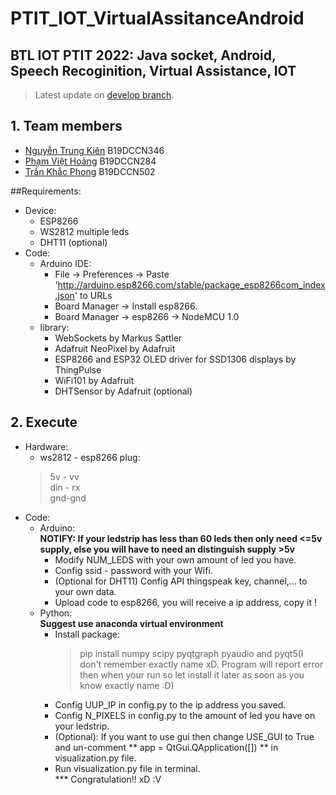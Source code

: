 # PTIT_IOT_VirtualAssitanceAndroid

## BTL IOT PTIT 2022: Java socket, Android, Speech Recoginition, Virtual Assistance, IOT

> Latest update on [develop branch](https://github.com/Gn0hp/PTIT_IOT_VirtualAssitanceAndroid/tree/develop).

## 1. Team members
  - [Nguyễn Trung Kiên](https://github.com/kiennt2781) B19DCCN346
  - [Phạm Việt Hoàng](https://github.com/pvhoang245) B19DCCN284
  - [Trần Khắc Phong](https://github.com/Gn0hp) B19DCCN502

##Requirements:
  - Device:
    + ESP8266
    + WS2812 multiple leds
    + DHT11 (optional)
  - Code:
    - Arduino IDE:
    	- File -> Preferences -> Paste 'http://arduino.esp8266.com/stable/package_esp8266com_index.json' to URLs
    	- Board Manager -> Install esp8266.
    	- Board Manager -> esp8266 -> NodeMCU 1.0 
    - library: 
      - WebSockets by Markus Sattler
      - Adafruit NeoPixel by Adafruit
      - ESP8266 and ESP32 OLED driver for SSD1306 displays by ThingPulse
      - WiFi101 by Adafruit
      - DHTSensor by Adafruit (optional)
      
     
## 2. Execute
  - Hardware: 
    - ws2812 - esp8266 plug: 
	> 5v - vv <br>
	> din - rx <br>
	> gnd-gnd
  - Code:
    - Arduino: <br>
    **NOTIFY: If your ledstrip has less than 60 leds then only need <=5v supply, else you will have to need an distinguish supply >5v** 
      - Modify NUM_LEDS with your own amount of led you have.
      - Config ssid - password with your Wifi.
      - (Optional for DHT11) Config API thingspeak key, channel,... to your own data.
      - Upload code to esp8266, you will receive a ip address, copy it !
    - Python: <br>
    **Suggest use anaconda virtual environment**
      - Install package:
        > pip install numpy scipy pyqtgraph pyaudio 
        and pyqt5(I don't remember exactly name xD. Program will report error then when your run so let install it later as soon as you know exactly name :D)
      - Config UUP_IP in config.py to the ip address you saved.
      - Config N_PIXELS in config.py to the amount of led you have on your ledstrip.
      - (Optional): If you want to use gui then change USE_GUI to True and un-comment  ** app = QtGui.QApplication([]) ** in visualization.py file.
      - Run visualization.py file in terminal.<br>
    *** Congratulation!! xD :V
     
